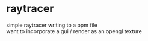 # raytracer

simple raytracer writing to a ppm file  
want to incorporate a gui / render as an opengl texture
